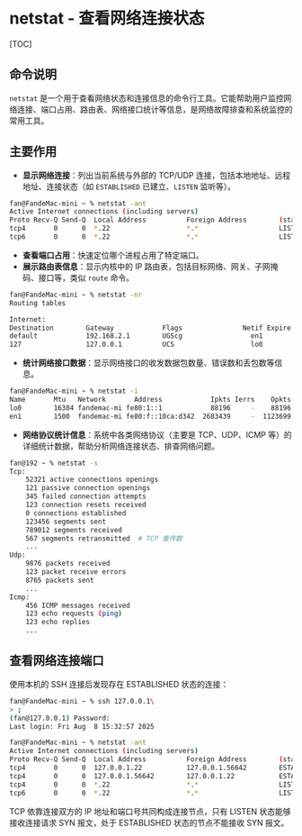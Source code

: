 # netstat - 查看网络连接状态

[TOC]

## 命令说明

`netstat` 是一个用于查看网络状态和连接信息的命令行工具。它能帮助用户监控网络连接、端口占用、路由表、网络接口统计等信息，是网络故障排查和系统监控的常用工具。

## 主要作用

- **显示网络连接**：列出当前系统与外部的 TCP/UDP 连接，包括本地地址、远程地址、连接状态（如 `ESTABLISHED` 已建立、`LISTEN` 监听等）。

```bash
fan@FandeMac-mini ~ % netstat -ant
Active Internet connections (including servers)
Proto Recv-Q Send-Q  Local Address          Foreign Address        (state)    
tcp4       0      0  *.22                   *.*                    LISTEN     
tcp6       0      0  *.22                   *.*                    LISTEN     
```

- **查看端口占用**：快速定位哪个进程占用了特定端口。
- **展示路由表信息**：显示内核中的 IP 路由表，包括目标网络、网关、子网掩码、接口等，类似 `route` 命令。

```bash
fan@FandeMac-mini ~ % netstat -nr
Routing tables

Internet:
Destination        Gateway            Flags               Netif Expire
default            192.168.2.1        UGScg                 en1       
127                127.0.0.1          UCS                   lo0       
```

- **统计网络接口数据**：显示网络接口的收发数据包数量、错误数和丢包数等信息。

```bash
fan@FandeMac-mini ~ % netstat -i
Name       Mtu   Network       Address            Ipkts Ierrs    Opkts Oerrs  Coll
lo0        16384 fandemac-mi fe80:1::1            88196     -    88196     -     -
en1        1500  fandemac-mi fe80:f::10ca:d342  2683439     -  1123699     -     -
```

- **网络协议统计信息**：系统中各类网络协议（主要是 TCP、UDP、ICMP 等）的详细统计数据，帮助分析网络连接状态、排查网络问题。

```bash
fan@192 ~ % netstat -s
Tcp:
    52321 active connections openings
    121 passive connection openings
    345 failed connection attempts
    123 connection resets received
    0 connections established
    123456 segments sent
    789012 segments received
    567 segments retransmitted  # TCP 重传数
    ...
Udp:
    9876 packets received
    123 packet receive errors
    8765 packets sent
    ...
Icmp:
    456 ICMP messages received
    123 echo requests (ping)
    123 echo replies
    ...
```



## 查看网络连接端口

使用本机的 SSH 连接后发现存在 ESTABLISHED 状态的连接：

```bash
fan@FandeMac-mini ~ % ssh 127.0.0.1\
> ;
(fan@127.0.0.1) Password:
Last login: Fri Aug  8 15:32:57 2025

fan@FandeMac-mini ~ % netstat -ant
Active Internet connections (including servers)
Proto Recv-Q Send-Q  Local Address          Foreign Address        (state)
tcp4       0      0  127.0.0.1.22           127.0.0.1.56642        ESTABLISHED
tcp4       0      0  127.0.0.1.56642        127.0.0.1.22           ESTABLISHED
tcp4       0      0  *.22                   *.*                    LISTEN     
tcp6       0      0  *.22                   *.*                    LISTEN     
```

TCP 依靠连接双方的 IP 地址和端口号共同构成连接节点，只有 LISTEN 状态能够接收连接请求 SYN 报文，处于 ESTABLISHED 状态的节点不能接收 SYN 报文。
